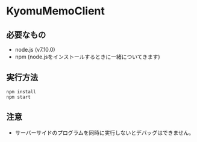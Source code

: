 # KyomuMemoClient

## 必要なもの

* node.js (v7.10.0)
* npm (node.jsをインストールするときに一緒についてきます)

## 実行方法

```
npm install
npm start
```

## 注意

* サーバーサイドのプログラムを同時に実行しないとデバッグはできません。